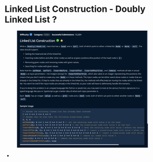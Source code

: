 # Linked List Construction - Doubly Linked List ?

<figure><img src="../../../.gitbook/assets/Screenshot 2023-01-24 at 16.41.07 (1).png" alt=""><figcaption></figcaption></figure>



*

```jsx
```
